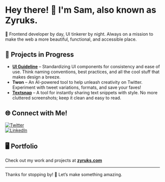 # Hey there! 👋 I'm Sam, also known as Zyruks.

🌱 Frontend developer by day, UI tinkerer by night. Always on a mission to make the web a more beautiful, functional, and accessible place.

## 🚀 Projects in Progress
- **[UI Guideline](https://v2.uiguideline.com/)** – Standardizing UI components for consistency and ease of use. Think naming conventions, best practices, and all the cool stuff that makes design a breeze.
- **Twon** – An AI-powered tool to help unleash creativity on Twitter. Experiment with tweet variations, formats, and save your faves!
- **[Textsnap](https://www.textsnap.app/)** – A tool for instantly sharing text snippets with style. No more cluttered screenshots; keep it clean and easy to read.


## 🌐 Connect with Me!
[![Twitter](https://img.shields.io/badge/Twitter-%231DA1F2.svg?logo=Twitter&logoColor=white)](https://twitter.com/Zyruks)  
[![LinkedIn](https://img.shields.io/badge/LinkedIn-%230077B5.svg?logo=linkedin&logoColor=white)](https://www.linkedin.com/in/zyruks/)

## 🖥️ Portfolio
Check out my work and projects at **[zyruks.com](https://zyruks.com)**

---

Thanks for stopping by! 👾 Let’s make something amazing.
